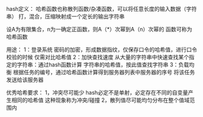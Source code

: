 hash定义：
哈希函数也称散列函数/杂凑函数，可以将任意长度的输入数据（字符串）
打，混合，压缩映射成一个定长的输出字符串

设A为有限集合，n为一确定正函数，则A（*）次幂到A（n）次幂的
函数可称为哈希函数

用途：
1：登录系统
密码的加密，形成数据指纹，仅保存口令的哈希值，进行口令校验的时候
仅需对比哈希值
2：加快查找速度
从大量的字符串中快速查找某个指定的字符串：通过hash函数计算
字符串的哈希值，按此值查找字符串
3：负载均衡
根据任务的编号，通过哈希函数计算得到服务器列表中服务器的序号
将该任务发送给该服务器

优秀哈希要求：
1，冲突尽可能少
hash必定不是单射，必定存在不同的自变量产生相同的哈希值
这种现象称为冲突/碰撞
2，散列值尽可能均匀分布在整个值域范围内


